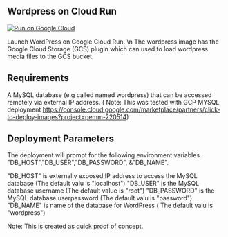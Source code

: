 ## Wordpress on Cloud Run

[![Run on Google Cloud](https://storage.googleapis.com/cloudrun/button.svg)](https://console.cloud.google.com/cloudshell/editor?shellonly=true&cloudshell_image=gcr.io/cloudrun/button&cloudshell_git_repo=https://github.com/lans-repos/wordpress-gcr.git)

Launch WordPress on Google Cloud Run. \n The wordpress image has the Google Cloud Storage (GCS) plugin which can used to load wordpress media files to the GCS bucket.

## Requirements
A  MySQL database (e.g called named wordpress) that can be accessed remotely via external IP address.
( Note: This was tested with GCP MYSQL deployment https://console.cloud.google.com/marketplace/partners/click-to-deploy-images?project=pemm-220514)

## Deployment Parameters
The deployment will prompt for the following environment variables "DB_HOST","DB_USER","DB_PASSWORD", &"DB_NAME".
 
 "DB_HOST" is externally exposed IP address to access the MySQL database (The default valu is "localhost")
 "DB_USER" is the MySQL database username (The default value is "root")
 "DB_PASSWORD" is the MySQL database userpassword (The default valu is "password")
 "DB_NAME" is  name of the database for WordPress ( The default valu is "wordpress")
  

Note: This is created as quick proof of concept.
